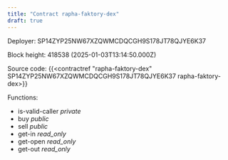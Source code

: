```yaml
---
title: "Contract rapha-faktory-dex"
draft: true
---
```

Deployer: SP14ZYP25NW67XZQWMCDQCGH9S178JT78QJYE6K37


 



Block height: 418538 (2025-01-03T13:14:50.000Z)

Source code: {{<contractref "rapha-faktory-dex" SP14ZYP25NW67XZQWMCDQCGH9S178JT78QJYE6K37 rapha-faktory-dex>}}

Functions:

* is-valid-caller _private_
* buy _public_
* sell _public_
* get-in _read_only_
* get-open _read_only_
* get-out _read_only_
